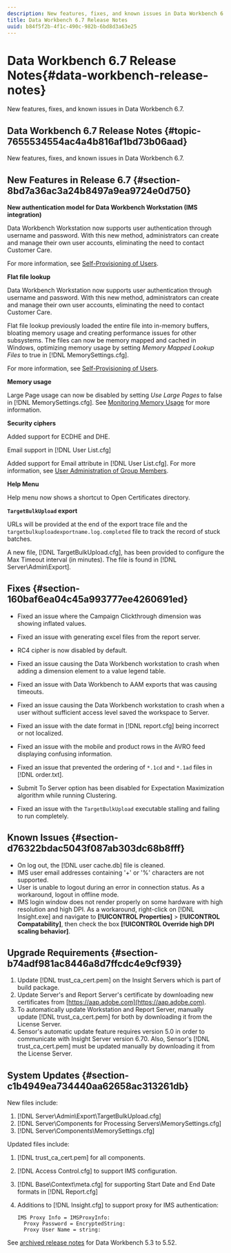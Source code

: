 ```yaml
---
description: New features, fixes, and known issues in Data Workbench 6.7.
title: Data Workbench 6.7 Release Notes
uuid: b84f5f2b-4f1c-490c-982b-6bd8d3a63e25
---
```


# Data Workbench 6.7 Release Notes{#data-workbench-release-notes}

New features, fixes, and known issues in Data Workbench 6.7.

## Data Workbench 6.7 Release Notes {#topic-7655534554ac4a4b816af1bd73b06aad}

New features, fixes, and known issues in Data Workbench 6.7.

## New Features in Release 6.7 {#section-8bd7a36ac3a24b8497a9ea9724e0d750}

**New authentication model for Data Workbench Workstation (IMS integration)**

Data Workbench Workstation now supports user authentication through username and password. With this new method, administrators can create and manage their own user accounts, eliminating the need to contact Customer Care.

For more information, see [Self-Provisioning of Users](https://docs.adobe.com/content/help/en/data-workbench/using/client/c-self-provisioning-users.html).

**Flat file lookup**

Data Workbench Workstation now supports user authentication through username and password. With this new method, administrators can create and manage their own user accounts, eliminating the need to contact Customer Care.

Flat file lookup previously loaded the entire file into in-memory buffers, bloating memory usage and creating performance issues for other subsystems. The files can now be memory mapped and cached in Windows, optimizing memory usage by setting *Memory Mapped Lookup Files* to true in [!DNL MemorySettings.cfg].

For more information, see [Self-Provisioning of Users](https://docs.adobe.com/content/help/en/data-workbench/using/client/c-self-provisioning-users.html).

**Memory usage**

Large Page usage can now be disabled by setting *Use Large Pages* to false in [!DNL MemorySettings.cfg]. See [Monitoring Memory Usage](https://docs.adobe.com/content/help/en/data-workbench/using/server-admin-install/admin-dwb-server/t-mntr-mry-usg.html) for more information.

**Security ciphers**

Added support for ECDHE and DHE.

Email support in [!DNL User List.cfg]

Added support for Email attribute in [!DNL User List.cfg]. For more information, see [User Administration of Group Members](https://docs.adobe.com/help/en/data-workbench/using/server-admin-install/admin-dwb-server/access-control/dwb-self-admin-member-access.html).

**Help Menu**

Help menu now shows a shortcut to Open Certificates directory.

**`TargetBulkUpload` export**

URLs will be provided at the end of the export trace file and the `targetbulkuploadexportname.log.completed` file to track the record of stuck batches.

A new file, [!DNL TargetBulkUpload.cfg], has been provided to configure the Max Timeout interval (in minutes). The file is found in [!DNL Server\Admin\Export\].

## Fixes {#section-160baf6ea04c45a993777ee4260691ed}

* Fixed an issue where the Campaign Clickthrough dimension was showing inflated values. 
* Fixed an issue with generating excel files from the report server. 
* RC4 cipher is now disabled by default. 
* Fixed an issue causing the Data Workbench workstation to crash when adding a dimension element to a value legend table. 
* Fixed an issue with Data Workbench to AAM exports that was causing timeouts. 
* Fixed an issue causing the Data Workbench workstation to crash when a user without sufficient access level saved the workspace to Server. 
* Fixed an issue with the date format in [!DNL report.cfg] being incorrect or not localized.  
* Fixed an issue with the mobile and product rows in the AVRO feed displaying confusing information. 
* Fixed an issue that prevented the ordering of `*.1cd` and `*.1ad` files in [!DNL order.txt].  

* Submit To Server option has been disabled for Expectation Maximization algorithm while running Clustering. 
* Fixed an issue with the `TargetBulkUpload` executable stalling and failing to run completely.

## Known Issues {#section-d76322bdac5043f087ab303dc68b8fff}

* On log out, the [!DNL user cache.db] file is cleaned.  
* IMS user email addresses containing '+' or '%' characters are not supported. 
* User is unable to logout during an error in connection status. As a workaround, logout in offline mode. 
* IMS login window does not render properly on some hardware with high resolution and high DPI. As a workaround, right-click on [!DNL Insight.exe] and navigate to **[!UICONTROL Properties]** > **[!UICONTROL Compatability]**, then check the box **[!UICONTROL Override high DPI scaling behavior]**.

## Upgrade Requirements {#section-b74adf981ac8446a8d7ffcdc4e9cf939}

1. Update [!DNL trust_ca_cert.pem] on the Insight Servers which is part of build package. 
1. Update Server's and Report Server's certificate by downloading new certificates from [https://aap.adobe.com](https://aap.adobe.com). 
1. To automatically update Workstation and Report Server, manually update [!DNL trust_ca_cert.pem] for both by downloading it from the License Server. 
1. Sensor's automatic update feature requires version 5.0 in order to communicate with Insight Server version 6.70. Also, Sensor's [!DNL trust_ca_cert.pem] must be updated manually by downloading it from the License Server.

## System Updates {#section-c1b4949ea734440aa62658ac313261db}

New files include:

1. [!DNL Server\Admin\Export\TargetBulkUpload.cfg] 
1. [!DNL Server\Components for Processing Servers\MemorySettings.cfg] 
1. [!DNL Server\Components\MemorySettings.cfg]

Updated files include:

1. [!DNL trust_ca_cert.pem] for all components. 
1. [!DNL Access Control.cfg] to support IMS configuration. 
1. [!DNL Base\Context\meta.cfg] for supporting Start Date and End Date formats in [!DNL Report.cfg] 

1. Additions to [!DNL Insight.cfg] to support proxy for IMS authentication:

   ```
   IMS Proxy Info = IMSProxyInfo: 
     Proxy Password = EncryptedString:
     Proxy User Name = string:
   
   ```

See [archived release notes](https://docs.adobe.com/content/help/en/data-workbench/using/release-notes/release-notes.html) for Data Workbench 5.3 to 5.52. 
